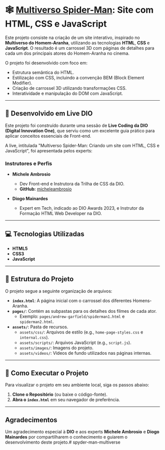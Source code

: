 # 🕸️ [Multiverso Spider-Man](https://pmagoga.github.io/spyder-man-multiverse/): Site com HTML, CSS e JavaScript 

Este projeto consiste na criação de um site interativo, inspirado no **Multiverso do Homem-Aranha**, utilizando as tecnologias **HTML**, **CSS** e **JavaScript**. O resultado é um carrossel 3D com páginas de detalhes para cada um dos principais atores do Homem-Aranha no cinema.

O projeto foi desenvolvido com foco em:
* Estrutura semântica do HTML.
* Estilização com CSS, incluindo a convenção BEM (Block Element Modifier).
* Criação de carrossel 3D utilizando transformações CSS.
* Interatividade e manipulação do DOM com JavaScript.

---

## 🎥 Desenvolvido em Live DIO

Este projeto foi construído durante uma sessão de **Live Coding da DIO (Digital Innovation One)**, que serviu como um excelente guia prático para aplicar conceitos essenciais de Front-end.

A live, intitulada "Multiverso Spider-Man: Criando um site com HTML, CSS e JavaScript", foi apresentada pelos experts:

### Instrutores e Perfis

* **Michele Ambrosio**
    * Dev Front-end e Instrutora da Trilha de CSS da DIO.
    * **GitHub:** [micheleambrosio](https://github.com/micheleambrosio)

* **Diogo Mainardes**
    * Expert em Tech, indicado ao DIO Awards 2023, e Instrutor da Formação HTML Web Developer na DIO.

---

## 💻 Tecnologias Utilizadas

* **HTML5**
* **CSS3**
* **JavaScript**

---

## 📁 Estrutura do Projeto

O projeto segue a seguinte organização de arquivos:

* **`index.html`**: A página inicial com o carrossel dos diferentes Homens-Aranha.
* **`pages/`**: Contém as subpastas para os detalhes dos filmes de cada ator.
    * Exemplo: `pages/andrew-garfield/spiderman1.html` e `spiderman2.html`.
* **`assets/`**: Pasta de recursos.
    * `assets/css/`: Arquivos de estilo (e.g., `home-page-styles.css` e `internal.css`).
    * `assets/scripts/`: Arquivos JavaScript (e.g., `script.js`).
    * `assets/images/`: Imagens do projeto.
    * `assets/videos/`: Vídeos de fundo utilizados nas páginas internas.

---

## 🚀 Como Executar o Projeto

Para visualizar o projeto em seu ambiente local, siga os passos abaixo:

1.  **Clone o Repositório** (ou baixe o código-fonte).
2.  **Abra o `index.html`** em seu navegador de preferência.

---

## Agradecimentos

Um agradecimento especial à **DIO** e aos experts **Michele Ambrosio** e **Diogo Mainardes** por compartilharem o conhecimento e guiarem o desenvolvimento deste projeto.# spyder-man-multiverse
